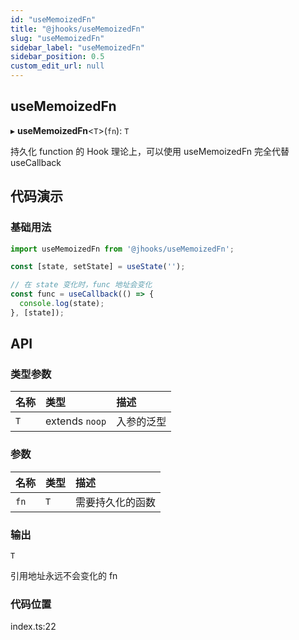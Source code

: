 ```yaml
---
id: "useMemoizedFn"
title: "@jhooks/useMemoizedFn"
slug: "useMemoizedFn"
sidebar_label: "useMemoizedFn"
sidebar_position: 0.5
custom_edit_url: null
---
```


## useMemoizedFn

▸ **useMemoizedFn**<`T`\>(`fn`): `T`

持久化 function 的 Hook
理论上，可以使用 useMemoizedFn 完全代替 useCallback

## 代码演示

### 基础用法

```typescript
import useMemoizedFn from '@jhooks/useMemoizedFn';

const [state, setState] = useState('');

// 在 state 变化时，func 地址会变化
const func = useCallback(() => {
  console.log(state);
}, [state]);
```

## API

### 类型参数

| 名称 | 类型 | 描述 |
| :------ | :------ | :------ |
| `T` | extends `noop` | 入参的泛型 |

### 参数

| 名称 | 类型 | 描述 |
| :------ | :------ | :------ |
| `fn` | `T` | 需要持久化的函数 |

### 输出

`T`

引用地址永远不会变化的 fn

### 代码位置

index.ts:22

